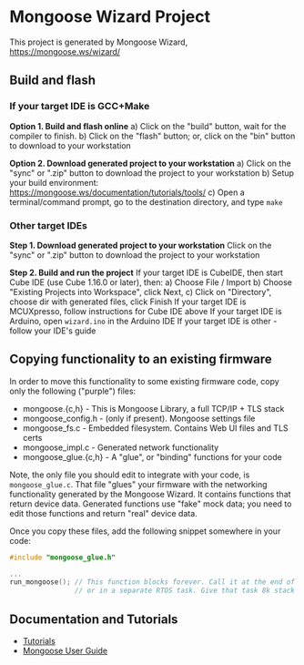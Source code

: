 # Mongoose Wizard Project

This project is generated by Mongoose Wizard, https://mongoose.ws/wizard/

## Build and flash

### If your target IDE is GCC+Make

**Option 1. Build and flash online**
  a) Click on the "build" button, wait for the compiler to finish.
  b) Click on the "flash" button; or, click on the "bin" button to download to your workstation

**Option 2. Download generated project to your workstation**
  a) Click on the "sync" or ".zip" button to download the project to your workstation
  b) Setup your build environment: https://mongoose.ws/documentation/tutorials/tools/
  c) Open a terminal/command prompt, go to the destination directory, and type `make`

### Other target IDEs

**Step 1. Download generated project to your workstation**
  Click on the "sync" or ".zip" button to download the project to your workstation

**Step 2. Build and run the project**
  If your target IDE is CubeIDE, then start Cube IDE (use Cube 1.16.0 or later), then:
    a) Choose File / Import
    b) Choose "Existing Projects into Workspace", click Next,
    c) Click on "Directory", choose dir with generated files, click Finish
  If your target IDE is MCUXpresso, follow instructions for Cube IDE above
  If your target IDE is Arduino, open `wizard.ino` in the Arduino IDE
  If your target IDE is other - follow your IDE's guide

## Copying functionality to an existing firmware

In order to move this functionality to some existing firmware code, copy only
the following ("purple") files:

- mongoose.{c,h}       - This is Mongoose Library, a full TCP/IP + TLS stack
- mongoose_config.h    - (only if present). Mongoose settings file
- mongoose_fs.c        - Embedded filesystem. Contains Web UI files and TLS certs
- mongoose_impl.c      - Generated network functionality
- mongoose_glue.{c,h}  - A "glue", or "binding" functions for your code

Note, the only file you should edit to integrate with your code, is
`mongoose_glue.c`. That file "glues" your firmware with the networking
functionality generated by the Mongoose Wizard. It contains functions that
return device data. Generated functions use "fake" mock data; you need to
edit those functions and return "real" device data.

Once you copy these files, add the following snippet somewhere in your code:

```c
#include "mongoose_glue.h"

...
run_mongoose(); // This function blocks forever. Call it at the end of main(),
                // or in a separate RTOS task. Give that task 8k stack space.
```

## Documentation and Tutorials

- [Tutorials](https://mongoose.ws/documentation/#tutorials)
- [Mongoose User Guide](https://mongoose.ws/documentation/)
